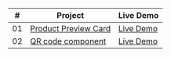 |   #   | Project                                                                                                           | Live Demo                                                     |
| :---: | ----------------------------------------------------------------------------------------------------------------- | ------------------------------------------------------------- |
|  01   | [Product Preview Card](https://github.com/doganenes/frontendmentor-challenges/tree/main/Product%20Preview%20Card) | [Live Demo](https://product-preview-card-project.vercel.app/) |
|  02   | [QR code component](https://github.com/doganenes/frontendmentor-challenges/tree/main/QR%20code%20component)       | [Live Demo](https://qr-code-component-livedemo.netlify.app/)  |
